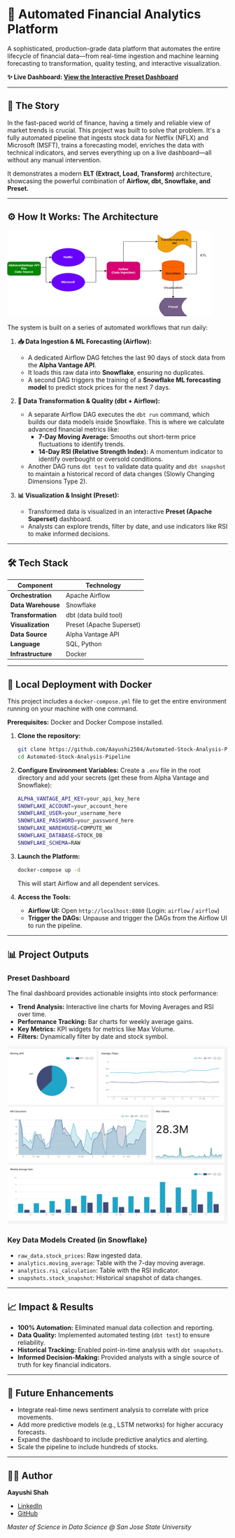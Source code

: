 # 🚀 Automated Financial Analytics Platform

A sophisticated, production-grade data platform that automates the entire lifecycle of financial data—from real-time ingestion and machine learning forecasting to transformation, quality testing, and interactive visualization.

**✨ Live Dashboard: [View the Interactive Preset Dashboard](https://b9571882.us1a.app.preset.io/superset/dashboard/p/MJvpOj3reoP/)**

---

## 📖 The Story

In the fast-paced world of finance, having a timely and reliable view of market trends is crucial. This project was built to solve that problem. It's a fully automated pipeline that ingests stock data for Netflix (NFLX) and Microsoft (MSFT), trains a forecasting model, enriches the data with technical indicators, and serves everything up on a live dashboard—all without any manual intervention.

It demonstrates a modern **ELT (Extract, Load, Transform)** architecture, showcasing the powerful combination of **Airflow, dbt, Snowflake, and Preset.**

---

## ⚙️ How It Works: The Architecture

![Architecture Diagram](assets/architecture_diagram.png)

The system is built on a series of automated workflows that run daily:

1.  **📥 Data Ingestion & ML Forecasting (Airflow):**
    *   A dedicated Airflow DAG fetches the last 90 days of stock data from the **Alpha Vantage API**.
    *   It loads this raw data into **Snowflake**, ensuring no duplicates.
    *   A second DAG triggers the training of a **Snowflake ML forecasting model** to predict stock prices for the next 7 days.

2.  **🔄 Data Transformation & Quality (dbt + Airflow):**
    *   A separate Airflow DAG executes the `dbt run` command, which builds our data models inside Snowflake. This is where we calculate advanced financial metrics like:
        *   **7-Day Moving Average:** Smooths out short-term price fluctuations to identify trends.
        *   **14-Day RSI (Relative Strength Index):** A momentum indicator to identify overbought or oversold conditions.
    *   Another DAG runs `dbt test` to validate data quality and `dbt snapshot` to maintain a historical record of data changes (Slowly Changing Dimensions Type 2).

3.  **📊 Visualization & Insight (Preset):**
    *   Transformed data is visualized in an interactive **Preset (Apache Superset)** dashboard.
    *   Analysts can explore trends, filter by date, and use indicators like RSI to make informed decisions.

---

## 🛠️ Tech Stack

| Component           | Technology                                                          |
| ------------------- | ------------------------------------------------------------------- |
| **Orchestration**   | Apache Airflow                                                      |
| **Data Warehouse**  | Snowflake                                                           |
| **Transformation**  | dbt (data build tool)                                               |
| **Visualization**   | Preset (Apache Superset)                                            |
| **Data Source**     | Alpha Vantage API                                                   |
| **Language**        | SQL, Python                                                         |
| **Infrastructure**  | Docker                                                              |

---

## 🚀 Local Deployment with Docker

This project includes a `docker-compose.yml` file to get the entire environment running on your machine with one command.

**Prerequisites:** Docker and Docker Compose installed.

1.  **Clone the repository:**
    ```bash
    git clone https://github.com/Aayushi2504/Automated-Stock-Analysis-Pipeline.git
    cd Automated-Stock-Analysis-Pipeline
    ```

2.  **Configure Environment Variables:**
    Create a `.env` file in the root directory and add your secrets (get these from Alpha Vantage and Snowflake):
    ```bash
    ALPHA_VANTAGE_API_KEY=your_api_key_here
    SNOWFLAKE_ACCOUNT=your_account_here
    SNOWFLAKE_USER=your_username_here
    SNOWFLAKE_PASSWORD=your_password_here
    SNOWFLAKE_WAREHOUSE=COMPUTE_WH
    SNOWFLAKE_DATABASE=STOCK_DB
    SNOWFLAKE_SCHEMA=RAW
    ```

3.  **Launch the Platform:**
    ```bash
    docker-compose up -d
    ```
    This will start Airflow and all dependent services.

4.  **Access the Tools:**
    *   **Airflow UI:** Open `http://localhost:8080` (Login: `airflow` / `airflow`)
    *   **Trigger the DAGs:** Unpause and trigger the DAGs from the Airflow UI to run the pipeline.

---

## 📊 Project Outputs

### Preset Dashboard
The final dashboard provides actionable insights into stock performance:
*   **Trend Analysis:** Interactive line charts for Moving Averages and RSI over time.
*   **Performance Tracking:** Bar charts for weekly average gains.
*   **Key Metrics:** KPI widgets for metrics like Max Volume.
*   **Filters:** Dynamically filter by date and stock symbol.

![Dashboard View](assets/dashboard_overview.png)

### Key Data Models Created (in Snowflake)
*   `raw_data.stock_prices`: Raw ingested data.
*   `analytics.moving_average`: Table with the 7-day moving average.
*   `analytics.rsi_calculation`: Table with the RSI indicator.
*   `snapshots.stock_snapshot`: Historical snapshot of data changes.

---

## 📈 Impact & Results

- **100% Automation:** Eliminated manual data collection and reporting.
- **Data Quality:** Implemented automated testing (`dbt test`) to ensure reliability.
- **Historical Tracking:** Enabled point-in-time analysis with `dbt snapshots`.
- **Informed Decision-Making:** Provided analysts with a single source of truth for key financial indicators.

---

## 🔮 Future Enhancements

*   Integrate real-time news sentiment analysis to correlate with price movements.
*   Add more predictive models (e.g., LSTM networks) for higher accuracy forecasts.
*   Expand the dashboard to include predictive analytics and alerting.
*   Scale the pipeline to include hundreds of stocks.

---

## 👩‍💻 Author

**Aayushi Shah**
- [LinkedIn](https://www.linkedin.com/in/your-profile/)
- [GitHub](https://github.com/Aayushi2504)

*Master of Science in Data Science @ San Jose State University*
